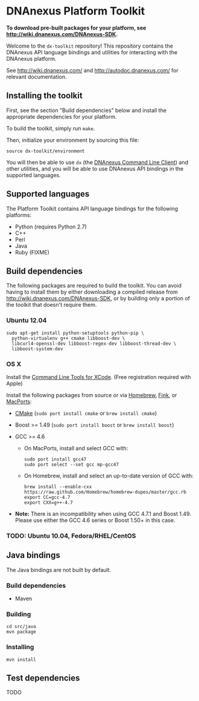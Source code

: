 DNAnexus Platform Toolkit
=========================

**To download pre-built packages for your platform, see http://wiki.dnanexus.com/DNAnexus-SDK.**

Welcome to the `dx-toolkit` repository! This repository contains the DNAnexus
API language bindings and utilities for interacting with the DNAnexus platform.

See http://wiki.dnanexus.com/ and http://autodoc.dnanexus.com/ for relevant
documentation.

Installing the toolkit
----------------------

First, see the section "Build dependencies" below and install the appropriate
dependencies for your platform.

To build the toolkit, simply run ```make```.

Then, initialize your environment by sourcing this file:

```
source dx-toolkit/environment
```

You will then be able to use ```dx``` (the [DNAnexus Command Line
Client](http://wiki.dnanexus.com/Command-Line-Client/Quickstart)) and other
utilities, and you will be able to use DNAnexus API bindings in the supported
languages.

Supported languages
-------------------

The Platform Toolkit contains API language bindings for the following
platforms:

* Python (requires Python 2.7)
* C++
* Perl
* Java
* Ruby (FIXME)

Build dependencies
------------------

The following packages are required to build the toolkit. You can avoid having
to install them by either downloading a compiled release from
http://wiki.dnanexus.com/DNAnexus-SDK, or by building only a portion of the
toolkit that doesn't require them.

### Ubuntu 12.04

    sudo apt-get install python-setuptools python-pip \
      python-virtualenv g++ cmake libboost-dev \
      libcurl4-openssl-dev libboost-regex-dev libboost-thread-dev \
      libboost-system-dev 

### OS X

Install the [Command Line Tools for XCode](http://wiki.dnanexus.com/DNAnexus-SDK). (Free registration required with Apple)

Install the following packages from source or via [Homebrew](http://mxcl.github.com/homebrew/), [Fink](http://www.finkproject.org/), or [MacPorts](http://www.macports.org/):

* [CMake](http://www.cmake.org/cmake/resources/software.html) (```sudo port install cmake``` or ```brew install cmake```)
* Boost >= 1.49 (```sudo port install boost``` or ```brew install boost```)
* GCC >= 4.6
    * On MacPorts, install and select GCC with:

        ```
        sudo port install gcc47
        sudo port select --set gcc mp-gcc47
        ```

    * On Homebrew, install and select an up-to-date version of GCC with:

        ```
        brew install --enable-cxx https://raw.github.com/Homebrew/homebrew-dupes/master/gcc.rb
        export CC=gcc-4.7
        export CXX=g++-4.7
        ```

* **Note:** There is an incompatibility when using GCC 4.7.1 and Boost 1.49.
  Please use either the GCC 4.6 series or Boost 1.50+ in this case.

### TODO: Ubuntu 10.04, Fedora/RHEL/CentOS

Java bindings
-------------

The Java bindings are not built by default.

### Build dependencies

* Maven

### Building

    cd src/java
    mvn package

### Installing

    mvn install

Test dependencies
-----------------

TODO
